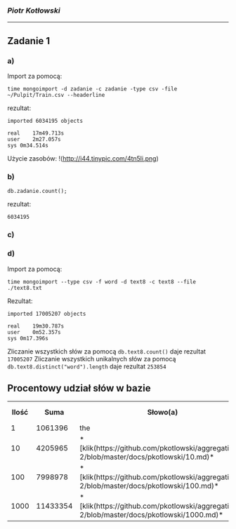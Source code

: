 ### *Piotr Kotłowski*

----

## Zadanie 1
### a)
Import za pomocą:
```
time mongoimport -d zadanie -c zadanie -type csv -file ~/Pulpit/Train.csv --headerline
```
rezultat:
```
imported 6034195 objects

real	17m49.713s
user	2m27.057s
sys	0m34.514s
```
Użycie zasobów:
!(http://i44.tinypic.com/4tn5li.png)
### b)
```
db.zadanie.count();
```
rezultat:
```
6034195
```
### c)

### d)
Import za pomocą:
```
time mongoimport --type csv -f word -d text8 -c text8 --file ./text8.txt
```
Rezultat:
```
imported 17005207 objects

real	19m30.787s
user	0m52.357s
sys	0m17.396s
```
Zliczanie wszystkich słów za pomocą ``` db.text8.count() ``` daje rezultat ``` 17005207 ```
Zliczanie wszystkich unikalnych słów za pomocą ``` db.text8.distinct("word").length ``` daje rezultat ``` 253854 ```


Procentowy udział słów w bazie
-------------

<table>
  <tr>
    <th>Ilość</th><th>Suma</th><th>Słowo(a)</th><th>Udział procentowy</th>
  </tr>
  <tr>
    <td>1</td><td>1061396</td><td>the</td><td>6,25%</td>
  </tr>
  <tr>
    <td>10</td><td>4205965</td><td>* [klik(https://github.com/pkotlowski/aggregations-2/blob/master/docs/pkotlowski/10.md)*
</td><td>24,73%</td>
  </tr>
 <tr>
    <td>100</td><td>7998978</td><td>* [klik(https://github.com/pkotlowski/aggregations-2/blob/master/docs/pkotlowski/100.md)*</td><td>47,03%</td>
  </tr>
 <tr>
    <td>1000</td><td>11433354</td><td>* [klik(https://github.com/pkotlowski/aggregations-2/blob/master/docs/pkotlowski/1000.md)*</td><td>67,23%</td>
  </tr>
</table>
